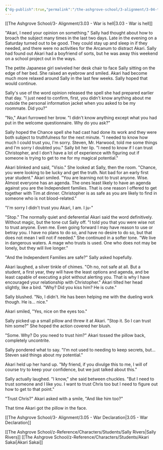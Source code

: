 ```yaml
---
{"dg-publish":true,"permalink":"/the-ashgrove-school/3-alignment/3-04-tactics/"}
---
```


[[The Ashgrove School/3- Alignment/3.03 - War is hell\|3.03 - War is hell]]

"Akari, I need your opinion on something." Sally had thought about how to broach the subject many times in the last two days. Late in the evening on a Saturday turned out to be good. They could stay up and sleep in if they needed, and there were no activities for the Arcanum to distract Akari. Sally had found out Akari had a boyfriend of sorts, but he was away this weekend on a school project out in the ways.

The petite Japanese girl swiveled her desk chair to face Sally sitting on the edge of her bed. She raised an eyebrow and smiled. Akari had become much more relaxed around Sally in the last few weeks. Sally hoped that would continue.

Sally's use of the word opinion released the spell she had prepared earlier that day. "I just need to confirm, first, you didn't know anything about me outside the personal information jacket when you asked to be my roommate. Did you?"

"No," Akari furrowed her brow. "I didn't know anything except what you had put in the welcome questionnaire. Why do you ask?"

Sally hoped the Chance spell she had cast had done its work and they were both subject to truthfulness for the next minute. "I needed to know how much I could trust you, I'm sorry. Steven, Mr. Harwood, told me some things and I'm sorry I doubted you." Sally bit her lip. "I need to know if I can trust Christopher, and I don't have a lot of experience with figuring out if someone is trying to get to me for my magical potential."

Akari blinked and said, "Visio." She looked at Sally, then the room. "Chance, you were looking to be lucky and get the truth. Not bad for an early first year student." Akari smiled. "You are learning not to trust anyone. Wise. Almost everyone has an agenda. The ones least likely to have an agenda against you are the Independent families. That is one reason I offered to get together with Tim at dinner. Christopher is as safe as you are likely to find in someone who is not blood-related."

"I'm sorry I didn't trust you Akari, I am. I ju-" 

"Stop." The normally quiet and deferential Akari said the word definitively. Without magic, but the tone cut Sally off. "I told you that you were wise not to trust anyone. Even me. Even going forward I may have reason to use or betray you. I have no plans to do so, and have no desire to do so, but that does not mean I will not if needed." She continued in a softer tone. "We live in dangerous waters. A mage who trusts is used. One who does not may be lonely, but they will live longer."

"And the Independent Families are safe?" Sally asked hopefully.

Akari laughed, a silver tinkle of chimes. "Oh no, not safe at all. But a student, a first year, they will have the least options and agenda, and be least capable of executing a plot without alerting you. That is why I have encouraged your relationship with Christopher." Akari tilted her head slightly, like a bird. "Why? Did you kiss him? He is cute."

Sally blushed. "No, I didn't. He has been helping me with the dueling work though. He is... nice."

Akari smiled, "Yes, nice on the eyes too."

Sally picked up a small pillow and threw it at Akari. "Stop it. So I can trust him some?" She hoped the action covered her blush.

"Some. Why? Do you need to trust him?" Akari tossed the pillow back, completely uncontrite. 

Sally pondered what to say. "I'm not used to needing to keep secrets, but... Steven said things about my potential."

Akari held up her hand up. "My friend, if you divulge this to me, I will of course try to keep your confidence, but we just talked about this."

Sally actually laughed. "I know," she said between chuckles. "But I need to trust someone and I like you. I want to trust Chris too but I need to figure out how to get to that point." 

"Trust Chris?" Akari asked with a smile, "And like him too?"

That time Akari got the pillow in the face.


[[The Ashgrove School/3- Alignment/3.05 - War Declaration\|3.05 - War Declaration]]

[[The Ashgrove School/z-Reference/Characters/Students/Sally Rivers\|Sally Rivers]]
[[The Ashgrove School/z-Reference/Characters/Students/Akari Sakai\|Akari Sakai]]

